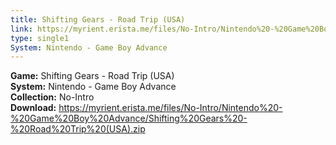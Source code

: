 ```yaml
---
title: Shifting Gears - Road Trip (USA)
link: https://myrient.erista.me/files/No-Intro/Nintendo%20-%20Game%20Boy%20Advance/Shifting%20Gears%20-%20Road%20Trip%20(USA).zip
type: single1
System: Nintendo - Game Boy Advance
---
```

<b>Game:</b> Shifting Gears - Road Trip (USA)<br>
<b>System:</b> Nintendo - Game Boy Advance<br>
<b>Collection:</b> No-Intro<br>
<b>Download:</b> https://myrient.erista.me/files/No-Intro/Nintendo%20-%20Game%20Boy%20Advance/Shifting%20Gears%20-%20Road%20Trip%20(USA).zip